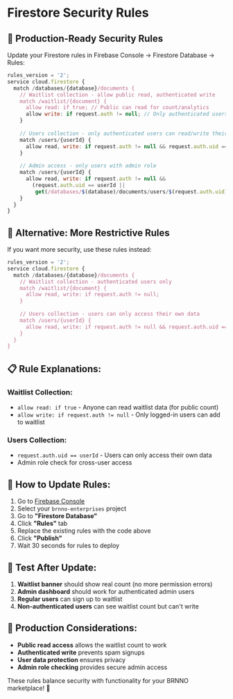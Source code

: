 # Firestore Security Rules

## 🔐 **Production-Ready Security Rules**

Update your Firestore rules in Firebase Console → Firestore Database → Rules:

```javascript
rules_version = '2';
service cloud.firestore {
  match /databases/{database}/documents {
    // Waitlist collection - allow public read, authenticated write
    match /waitlist/{document} {
      allow read: if true; // Public can read for count/analytics
      allow write: if request.auth != null; // Only authenticated users can write
    }
    
    // Users collection - only authenticated users can read/write their own data
    match /users/{userId} {
      allow read, write: if request.auth != null && request.auth.uid == userId;
    }
    
    // Admin access - only users with admin role
    match /users/{userId} {
      allow read, write: if request.auth != null && 
        (request.auth.uid == userId || 
         get(/databases/$(database)/documents/users/$(request.auth.uid)).data.role == 'admin');
    }
  }
}
```

## 🚨 **Alternative: More Restrictive Rules**

If you want more security, use these rules instead:

```javascript
rules_version = '2';
service cloud.firestore {
  match /databases/{database}/documents {
    // Waitlist collection - authenticated users only
    match /waitlist/{document} {
      allow read, write: if request.auth != null;
    }
    
    // Users collection - users can only access their own data
    match /users/{userId} {
      allow read, write: if request.auth != null && request.auth.uid == userId;
    }
  }
}
```

## 📋 **Rule Explanations:**

### **Waitlist Collection:**

- `allow read: if true` - Anyone can read waitlist data (for public count)
- `allow write: if request.auth != null` - Only logged-in users can add to waitlist

### **Users Collection:**

- `request.auth.uid == userId` - Users can only access their own data
- Admin role check for cross-user access

## 🔧 **How to Update Rules:**

1. Go to [Firebase Console](https://console.firebase.google.com/)
2. Select your `brnno-enterprises` project
3. Go to **"Firestore Database"**
4. Click **"Rules"** tab
5. Replace the existing rules with the code above
6. Click **"Publish"**
7. Wait 30 seconds for rules to deploy

## 🧪 **Test After Update:**

1. **Waitlist banner** should show real count (no more permission errors)
2. **Admin dashboard** should work for authenticated admin users
3. **Regular users** can sign up to waitlist
4. **Non-authenticated users** can see waitlist count but can't write

## 🚀 **Production Considerations:**

- **Public read access** allows the waitlist count to work
- **Authenticated write** prevents spam signups
- **User data protection** ensures privacy
- **Admin role checking** provides secure admin access

These rules balance security with functionality for your BRNNO marketplace! 🎯
